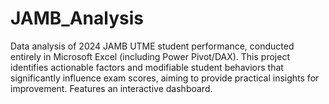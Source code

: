 # JAMB_Analysis
Data analysis of 2024 JAMB UTME student performance, conducted entirely in Microsoft Excel (including Power Pivot/DAX). This project identifies actionable factors and modifiable student behaviors that significantly influence exam scores, aiming to provide practical insights for improvement. Features an interactive dashboard.
